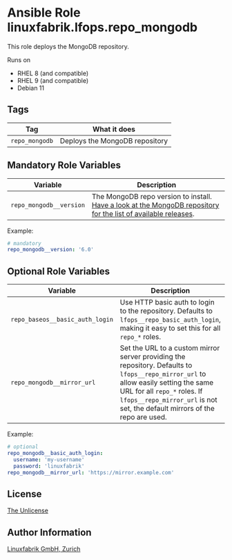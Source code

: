 # Ansible Role linuxfabrik.lfops.repo_mongodb

This role deploys the MongoDB repository.

Runs on

* RHEL 8 (and compatible)
* RHEL 9 (and compatible)
* Debian 11


## Tags

| Tag            | What it does                   |
| ---            | ------------                   |
| `repo_mongodb` | Deploys the MongoDB repository |


## Mandatory Role Variables

| Variable | Description |
| -------- | ----------- |
| `repo_mongodb__version` | The MongoDB repo version to install. [Have a look at the MongoDB repository for the list of available releases](https://repo.mongodb.org/yum/redhat/8/mongodb-org/). |

Example:
```yaml
# mandatory
repo_mongodb__version: '6.0'
```


## Optional Role Variables

| Variable | Description | Default Value |
| -------- | ----------- | ------------- |
| `repo_baseos__basic_auth_login` | Use HTTP basic auth to login to the repository. Defaults to `lfops__repo_basic_auth_login`, making it easy to set this for all `repo_*` roles. | `{{ lfops__repo_basic_auth_login \| default("") }}` |
| `repo_mongodb__mirror_url` | Set the URL to a custom mirror server providing the repository. Defaults to `lfops__repo_mirror_url` to allow easily setting the same URL for all `repo_*` roles. If `lfops__repo_mirror_url` is not set, the default mirrors of the repo are used. | `'{{ lfops__repo_mirror_url | default("") }}'` |

Example:
```yaml
# optional
repo_mongodb__basic_auth_login:
  username: 'my-username'
  password: 'linuxfabrik'
repo_mongodb__mirror_url: 'https://mirror.example.com'
```


## License

[The Unlicense](https://unlicense.org/)


## Author Information

[Linuxfabrik GmbH, Zurich](https://www.linuxfabrik.ch)

